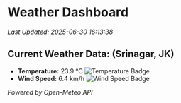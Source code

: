 
# Weather Dashboard

_Last Updated: 2025-06-30 16:13:38_

## Current Weather Data: (Srinagar, JK)
- **Temperature:** 23.9 °C ![Temperature Badge](https://img.shields.io/badge/Temperature-Medium%20Temp-green)
- **Wind Speed:** 6.4 km/h ![Wind Speed Badge](https://img.shields.io/badge/Wind%20Speed-Light%20Wind-blue)

*Powered by Open-Meteo API*

